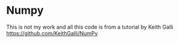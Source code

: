 # Numpy
This is not my work and all this code is from a tutorial by Keith Galli 
https://github.com/KeithGalli/NumPy
